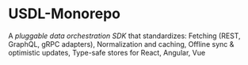# USDL-Monorepo
A *pluggable data orchestration SDK* that standardizes: Fetching (REST, GraphQL, gRPC adapters), Normalization and caching, Offline sync &amp; optimistic updates, Type-safe stores for React, Angular, Vue
